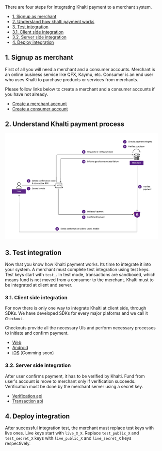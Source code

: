 There are four steps for integrating Khalti payment to a merchant system.

- [1. Signup as merchant](#1-signup-as-merchant)
- [2. Understand how khalti payment works](#2-understand-khalti-payment-process)
- [3. Test integration](#3-test-integration)
- [3.1. Client side integration](#31-client-side-integration)
- [3.2. Server side integration](#32-server-side-integration)
- [4. Deploy integration](#4-deploy-integration)

## 1. Signup as merchant
First of all you will need a merchant and a consumer accounts.
Merchant is an online business service like QFX, Kaymu, etc.
Consumer is an end user who uses Khalti to purchase products or services from merchants.

Please follow links below to create a merchant and a consumer accounts if you have not already.

- [Create a merchant account](https://khalti.com/join/merchant/)
- [Create a consumer account](https://khalti.com/join/)

## 2. Understand Khalti payment process

![Khalti payment overview](./img/khalti-payment-overview.png)

## 3. Test integration
Now that you know how Khalti payment works. Its time to integrate it into your system.
A merchant must complete test integration using test keys. Test keys start with `test_`.
In test mode, transactions are sandboxed, which means fund is not moved from a consumer to the merchant.
Khalti must to be integrated at client and server.

### 3.1. Client side integration
For now there is only one way to integrate Khalti at client side, through SDKs.
We have developed SDKs for every major plaforms and we call it `Checkout`.

Checkouts provide all the necessary UIs and perform necessary processes to initiate and confirm payment.

- [Web](./checkout/web.md)
- [Android](./checkout/android.md)
- [iOS](./checkout/ios.md) (Comming soon)

### 3.2. Server side integration
After user confirms payment, it has to be verified by Khalti.
Fund from user's account is move to merchant only if verification succeeds.
Verification must be done by the merchant server using a secret key.

- [Verification api](./api/verification.md)
- [Transaction api](./api/transaction.md)

## 4. Deploy integration
After successful integration test, the merchant must replace test keys with live ones.
Live keys start with `live_X_X`. Replace `test_public_X` and `test_secret_X` keys with `live_public_X` and `live_secret_X` keys respectively.
